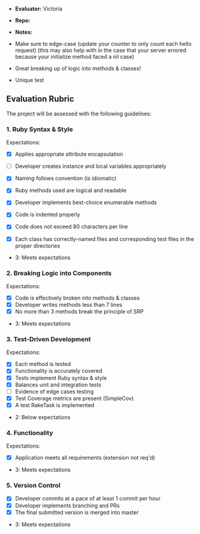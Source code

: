 * **Evaluator:** Victoria 
* **Repo:**
* **Notes:**

* Make sure to edge-case (update your counter to only count each hello request) (this may also help with in the case that your server errored because your initialize method faced a nil case)
* Great breaking up of logic into methods & classes!
* Unique test

## Evaluation Rubric

The project will be assessed with the following guidelines:

### 1. Ruby Syntax & Style

Expectations: 

- [x] Applies appropriate attribute encapsulation  
- [ ] Developer creates instance and local variables appropriately
- [x] Naming follows convention (is idiomatic)
- [x] Ruby methods used are logical and readable  
- [x] Developer implements best-choice enumerable methods
- [x] Code is indented properly
- [x] Code does not exceed 80 characters per line
- [x] Each class has correctly-named files and corresponding test files in the proper directories


* 3: Meets expectations

### 2. Breaking Logic into Components

Expectations: 

- [x] Code is effectively broken into methods & classes 
- [x] Developer writes methods less than 7 lines 
- [x] No more than 3 methods break the principle of SRP 

* 3: Meets expectations


### 3. Test-Driven Development

Expectations: 

- [x] Each method is tested  
- [x] Functionality is accurately covered
- [x] Tests implement Ruby syntax & style   
- [x] Balances unit and integration tests 
- [ ] Evidence of edge cases testing 
- [x] Test Coverage metrics are present (SimpleCov)
- [x] A test RakeTask is implemented

* 2: Below expectations


### 4. Functionality

Expectations: 

- [x] Application meets all requirements (extension not req'd)

* 3: Meets expectations


### 5. Version Control

- [x] Developer commits at a pace of at least 1 commit per hour
- [x] Developer implements branching and PRs
- [x] The final submitted version is merged into master

* 3: Meets expectations

